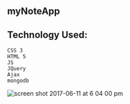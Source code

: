 ## myNoteApp

## Technology Used:
    CSS 3
    HTML 5
    JS
    JQuery
    Ajax
    mongodb
 ![screen shot 2017-06-11 at 6 04 00 pm](https://user-images.githubusercontent.com/23619819/27014956-ff55a390-4ed0-11e7-90eb-b4860eb4e43a.png)
    


